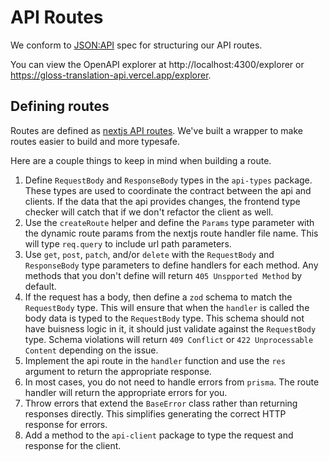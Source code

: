 # API Routes

We conform to [JSON:API](https://jsonapi.org/) spec for structuring our API routes.

You can view the OpenAPI explorer at http://localhost:4300/explorer or https://gloss-translation-api.vercel.app/explorer.

## Defining routes

Routes are defined as [nextjs API routes](https://nextjs.org/docs/api-routes/introduction). We've built a wrapper to make routes easier to build and more typesafe.

Here are a couple things to keep in mind when building a route.

1. Define `RequestBody` and `ResponseBody` types in the `api-types` package. These types are used to coordinate the contract between the api and clients. If the data that the api provides changes, the frontend type checker will catch that if we don't refactor the client as well.
2. Use the `createRoute` helper and define the `Params` type parameter with the dynamic route params from the nextjs route handler file name. This will type `req.query` to include url path parameters.
3. Use `get`, `post`, `patch`, and/or `delete` with the `RequestBody` and `ResponseBody` type parameters to define handlers for each method. Any methods that you don't define will return `405 Unspported Method` by default.
4. If the request has a body, then define a `zod` schema to match the `RequestBody` type. This will ensure that when the `handler` is called the body data is typed to the `RequestBody` type. This schema should not have buisness logic in it, it should just validate against the `RequestBody` type. Schema violations will return `409 Conflict` or `422 Unprocessable Content` depending on the issue.
5. Implement the api route in the `handler` function and use the `res` argument to return the appropriate response.
6. In most cases, you do not need to handle errors from `prisma`. The route handler will return the appropriate errors for you.
7. Throw errors that extend the `BaseError` class rather than returning responses directly. This simplifies generating the correct HTTP response for errors.
8. Add a method to the `api-client` package to type the request and response for the client.
